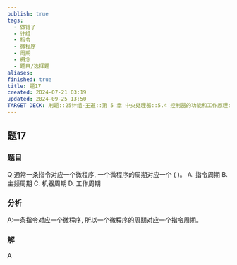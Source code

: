 ```yaml
---
publish: true
tags:
  - 做错了
  - 计组
  - 指令
  - 微程序
  - 周期
  - 概念
  - 题目/选择题
aliases: 
finished: true
title: 题17
created: 2024-07-21 03:19
updated: 2024-09-25 13:50
TARGET DECK: 刷题::25计组-王道::第 5 章 中央处理器::5.4 控制器的功能和工作原理::题17
---
```

## 题17
### 题目
Q:通常一条指令对应一个微程序, 一个微程序的周期对应一个 ( )。
A. 指令周期 
B. 主频周期 
C. 机器周期 
D. 工作周期
### 分析
A:一条指令对应一个微程序, 所以一个微程序的周期对应一个指令周期。
### 解
A

